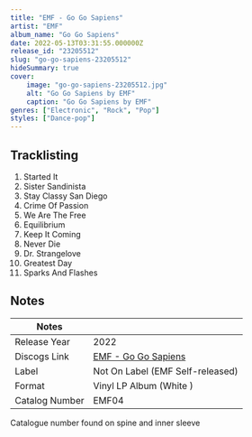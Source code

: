 ```yaml
---
title: "EMF - Go Go Sapiens"
artist: "EMF"
album_name: "Go Go Sapiens"
date: 2022-05-13T03:31:55.000000Z
release_id: "23205512"
slug: "go-go-sapiens-23205512"
hideSummary: true
cover:
    image: "go-go-sapiens-23205512.jpg"
    alt: "Go Go Sapiens by EMF"
    caption: "Go Go Sapiens by EMF"
genres: ["Electronic", "Rock", "Pop"]
styles: ["Dance-pop"]
---
```


## Tracklisting
1. Started It
2. Sister Sandinista
3. Stay Classy San Diego
4. Crime Of Passion
5. We Are The Free
6. Equilibrium
7. Keep It Coming
8. Never Die
9. Dr. Strangelove
10. Greatest Day
11. Sparks And Flashes




## Notes
| Notes          |             |
| ---------------| ----------- |
| Release Year   | 2022 |
| Discogs Link   | [EMF - Go Go Sapiens](https://www.discogs.com/release/23205512-EMF-Go-Go-Sapiens) |
| Label          | Not On Label (EMF Self-released) |
| Format         | Vinyl LP Album (White ) |
| Catalog Number | EMF04 |

Catalogue number found on spine and inner sleeve


